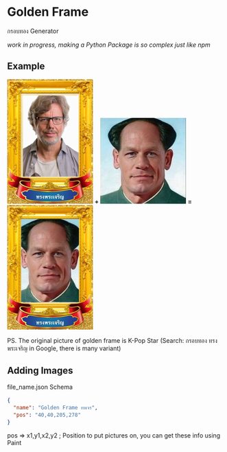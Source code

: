 # Golden Frame

กรอบทอง Generator

_work in progress, making a Python Package is so complex just like npm_

## Example

<img src="assets/golden_frame.png" width=200 /> **+**
<img src="example/zhongxina_before.jpg" width = 200 /> **=**
<img src="example/zhongxina_after.png" width=200 />

PS. The original picture of golden frame is K-Pop Star (Search: กรอบทอง ทรงพระเจริญ in Google, there is many variant)

## Adding Images

file_name.json Schema

```json
{
  "name": "Golden Frame ทพจร",
  "pos": "40,40,205,278"
}
```

pos => x1,y1,x2,y2 ; Position to put pictures on, you can get these info using Paint
